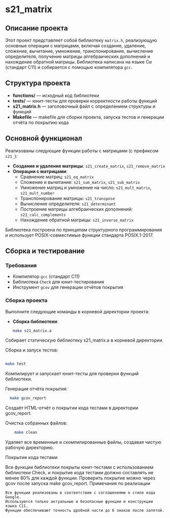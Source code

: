 # s21_matrix

## Описание проекта

Этот проект представляет собой библиотеку `matrix.h`, реализующую основные операции с матрицами, включая создание, удаление, сложение, вычитание, умножение, транспонирование, вычисление определителя, получение матрицы алгебраических дополнений и нахождение обратной матрицы. Библиотека написана на языке Си (стандарт C11) и собирается с помощью компилятора `gcc`.

## Структура проекта

- **functions/** — исходный код библиотеки
- **tests/** — юнит-тесты для проверки корректности работы функций
- **s21_matrix.h** — заголовочный файл с определением структуры и функций
- **Makefile** — makefile для сборки проекта, запуска тестов и генерации отчёта по покрытию кода

## Основной функционал

Реализованы следующие функции работы с матрицами (с префиксом `s21_`):

- **Создание и удаление матрицы**: `s21_create_matrix`, `s21_remove_matrix`
- **Операции с матрицами**:
  - Сравнение матриц: `s21_eq_matrix`
  - Сложение и вычитание: `s21_sum_matrix`, `s21_sub_matrix`
  - Умножение матриц и умножение на число: `s21_mult_matrix`, `s21_mult_number`
  - Транспонирование матрицы: `s21_transpose`
  - Вычисление определителя: `s21_determinant`
  - Построение матрицы алгебраических дополнений: `s21_calc_complements`
  - Нахождение обратной матрицы: `s21_inverse_matrix`

Библиотека построена по принципам структурного программирования и использует POSIX-совместимые функции стандарта POSIX.1-2017.

## Сборка и тестирование

### Требования

- Компилятор `gcc` (стандарт C11)
- Библиотека `Check` для юнит-тестирования
- Инструмент `gcov` для генерации отчётов покрытия

### Сборка проекта

Выполните следующие команды в корневой директории проекта:

- **Сборка библиотеки**:
  ```bash
  make s21_matrix.a
Собирает статическую библиотеку s21_matrix.a в корневой директории.

Сборка и запуск тестов:

```bash

make test
```

Компилирует и запускает юнит-тесты для проверки функций библиотеки.

Генерация отчёта покрытия:

```bash
  make gcov_report
```

Создаёт HTML-отчёт о покрытии кода тестами в директории gcov_report.

Очистка собранных файлов:

```bash
    make clean
```
Удаляет все временные и скомпилированные файлы, создавая чистую рабочую директорию.

Покрытие кода тестами

Все функции библиотеки покрыты юнит-тестами с использованием библиотеки Check, и покрытие кода тестами должно составлять не менее 80% для каждой функции. Проверить покрытие можно через gcov после запуска make gcov_report.
Примечания по реализации

    Все функции реализованы в соответствии с соглашениями о стиле кода Google.
    Используются только актуальные и безопасные функции и конструкции языка C11.
    Функции обеспечивают точность дробной части до 6 знаков после запятой.

